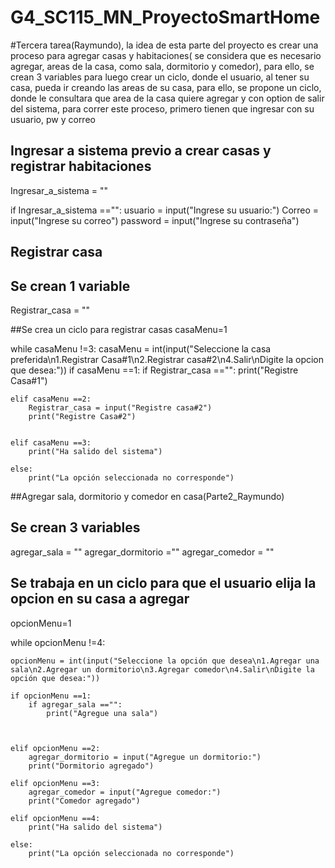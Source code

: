 # G4_SC115_MN_ProyectoSmartHome


#Tercera tarea(Raymundo), la idea de esta parte del proyecto es crear una proceso para agregar  casas y habitaciones( se considera que es necesario agregar, areas de la casa, como sala, dormitorio y comedor), para ello, se crean 3 variables para luego crear un ciclo, donde el usuario, al tener su casa, pueda ir creando las areas de su casa, para ello, se propone un ciclo, donde le consultara que area de la casa quiere agregar y con option de salir del sistema, para correr este proceso, primero tienen que ingresar con su usuario, pw y correo

## Ingresar a sistema previo a crear casas y registrar habitaciones
Ingresar_a_sistema = ""

if Ingresar_a_sistema =="":
        usuario = input("Ingrese su usuario:")
        Correo = input("Ingrese su correo")
        password = input("Ingrese su contraseña")
        
## Registrar casa
## Se crean 1 variable

Registrar_casa = ""

##Se crea un ciclo para registrar casas
casaMenu=1

while   casaMenu !=3:
    casaMenu = int(input("Seleccione la casa preferida\n1.Registrar Casa#1\n2.Registrar casa#2\n4.Salir\nDigite la opcion que desea:"))
    if casaMenu ==1:
        if Registrar_casa =="":
            print("Registre Casa#1")
           
        
    elif casaMenu ==2:
        Registrar_casa = input("Registre casa#2")
        print("Registre Casa#2")

                  
    elif casaMenu ==3:
        print("Ha salido del sistema")

    else:
        print("La opción seleccionada no corresponde")


##Agregar sala, dormitorio y comedor en casa(Parte2_Raymundo)        
## Se crean 3 variables
agregar_sala = ""
agregar_dormitorio =""
agregar_comedor = ""

##  Se trabaja en un ciclo para que el usuario elija la opcion en su casa a agregar
opcionMenu=1

while opcionMenu !=4:

    opcionMenu = int(input("Seleccione la opción que desea\n1.Agregar una sala\n2.Agregar un dormitorio\n3.Agregar comedor\n4.Salir\nDigite la opción que desea:"))

    if opcionMenu ==1:
        if agregar_sala =="":
            print("Agregue una sala")
            
            
            
    elif opcionMenu ==2:
        agregar_dormitorio = input("Agregue un dormitorio:")
        print("Dormitorio agregado")
        
    elif opcionMenu ==3:
        agregar_comedor = input("Agregue comedor:")
        print("Comedor agregado")

    elif opcionMenu ==4:
        print("Ha salido del sistema")

    else:
        print("La opción seleccionada no corresponde")
